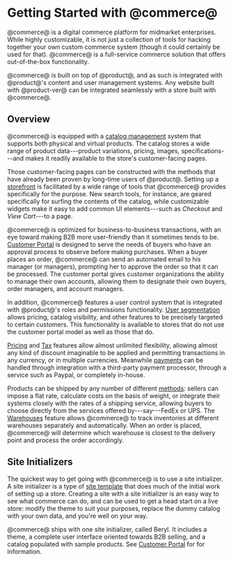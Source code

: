 # Getting Started with @commerce@ [](id=getting-started)

@commerce@ is a digital commerce platform for midmarket enterprises. While
highly customizable, it is not just a collection of tools for hacking together
your own custom commerce system (though it could certainly be used for that).
@commerce@ is a full-service commerce solution that offers out-of-the-box
functionality.

@commerce@ is built on top of @product@, and as such is integrated with
@product@'s content and user management systems. Any website built with
@product-ver@ can be integrated seamlessly with a store built with @commerce@.

## Overview

@commerce@ is equipped with a 
[catalog management](/web/liferay-emporio/documentation/-/knowledge_base/1-0/catalog-management)
system that supports both physical and virtual products. The catalog stores
a wide range of product data---product variations, pricing, images,
specifications---and makes it readily available to the store's customer-facing
pages.

Those customer-facing pages can be constructed with the methods that have
already been proven by long-time users of @product@. Setting up a 
[storefront](/web/liferay-emporio/documentation/-/knowledge_base/1-0/setting-up-a-storefront)
is facilitated by a wide range of tools that @commerce@ provides
specifically for the purpose. New search tools, for instance, are geared
specifically for surfing the contents of the catalog, while customizable
widgets make it easy to add common UI elements---such as *Checkout* and *View
Cart*---to a page.

@commerce@ is optimized for business-to-business transactions, with an eye
toward making B2B more user-friendly than it sometimes tends to be. 
[Customer Portal](/web/liferay-emporio/documentation/-/knowledge_base/1-0/customer-portal)
is designed to serve the needs of buyers who have an approval process to observe
before making purchases. When a buyer places an order, @commerce@ can send an
automated email to his manager (or managers), prompting her to approve the order
so that it can be processed. The customer portal gives customer organizations
the ability to manage their own accounts, allowing them to designate their own
buyers, order managers, and account managers.

In addition, @commerce@ features a user control system that is integrated with
@product@'s roles and permissions functionality. 
[User segmentation](/web/liferay-emporio/documentation/-/knowledge_base/1-0/user-segmentation)
allows pricing, catalog visibility, and other features to be precisely targeted
to certain customers. This functionality is available to stores that do not use
the customer portal model as well as those that do.

[Pricing](/web/liferay-emporio/documentation/-/knowledge_base/1-0/pricing) and
[Tax](/web/liferay-emporio/documentation/-/knowledge_base/1-0/taxes) features
allow almost unlimited flexibility, allowing almost any kind of discount
imaginable to be applied and permitting transactions in any currency, or in
multiple currencies. Meanwhile
[payments](/web/liferay-emporio/documentation/-/knowledge_base/1-0/payment-methods)
can be handled through integration with a third-party payment processor, through
a service such as Paypal, or completely in-house.

Products can be shipped by any number of different
[methods](/web/liferay-emporio/documentation/-/knowledge_base/1-0/shipping-methods):
sellers can impose a flat rate, calculate costs on the basis of weight, or
integrate their systems closely with the rates of a shipping service, allowing
buyers to choose directly from the services offered by---say---FedEx or UPS.
The
[Warehouses](/web/liferay-emporio/documentation/-/knowledge_base/1-0/warehouses)
feature allows @commerce@ to track inventories at different warehouses
separately and automatically. When an order is placed, @commerce@ will determine
which warehouse is closest to the delivery point and process the order
accordingly.

## Site Initializers

The quickest way to get going with @commerce@ is to use a site initializer.
A site initializer is a type of 
[site template]( /discover/portal/-/knowledge_base/7-1/building-sites-from-templates)
that does much of the initial work of setting up a store. Creating a site with
a site initializer is an easy way to see what commerce can do, and can be used
to get a head start on a live store: modify the theme to suit your purposes,
replace the dummy catalog with your own data, and you're well on your way.

@commerce@ ships with one site initializer, called Beryl. It includes a theme,
a complete user interface oriented towards B2B selling, and a catalog populated
with sample products. See
[Customer Portal](/web/liferay-emporio/documentation/-/knowledge_base/1-0/customer-portal)
for for information.
